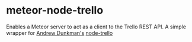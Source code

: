 # meteor-node-trello
Enables a Meteor server to act as a client to the Trello REST API.  A simple wrapper for [Andrew Dunkman's](www.dunkman.me) [node-trello](https://github.com/adunkman/node-trello) 
